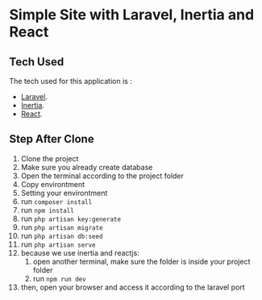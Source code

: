 # Simple Site with Laravel, Inertia and React
## Tech Used

The tech used for this application is :

- [Laravel](https://laravel.com/).
- [Inertia](https://inertiajs.com/).
- [React](https://reactjs.org/).

## Step After Clone

1. Clone the project
2. Make sure you already create database
3. Open the terminal according to the project folder
4. Copy environtment
5. Setting your environtment
6. run `composer install`
7. run `npm install`
8. run `php artisan key:generate`
9. run `php artisan migrate`
10. run `php artisan db:seed`
11. run `php artisan serve`
12. because we use inertia and reactjs:
    1.  open another terminal, make sure the folder is inside your project folder
    2.  run `npm run dev`
13. then, open your browser and access it according to the laravel port

